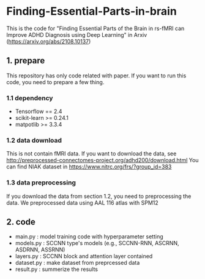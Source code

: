 # Finding-Essential-Parts-in-brain
This is the code for "Finding Essential Parts of the Brain in rs-fMRI can Improve ADHD Diagnosis using Deep Learning" in Arxiv (https://arxiv.org/abs/2108.10137)

## 1. prepare 

This repository has only code related with paper. If you want to run this code, you need to prepare a few thing.

### 1.1 dependency
* Tensorflow == 2.4
* scikit-learn >= 0.24.1
* matpotlib >= 3.3.4

### 1.2 data download

This is not contain fMRI data. If you want to download the data, 
see http://preprocessed-connectomes-project.org/adhd200/download.html
You can find NIAK dataset in https://www.nitrc.org/frs/?group_id=383

### 1.3 data preprocessing

If you download the data from section 1.2, you need to preprocessing the data.
We preprocessed data using AAL 116 atlas with SPM12 

## 2. code 

* main.py : model training code with hyperparameter setting
* models.py : SCCNN type's models (e.g., SCCNN-RNN, ASCRNN, ASDRNN, ASSRNN)
* layers.py : SCCNN block and attention layer contained
* dataset.py : make dataset from preprcessed data
* result.py : summerize the results
 
